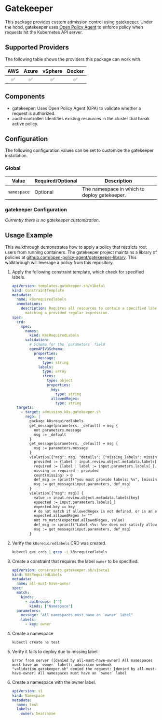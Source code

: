 # Gatekeeper

This package provides custom admission control using
[gatekeeper](https://github.com/open-policy-agent/gatekeeper). Under the hood,
gatekeeper uses [Open Policy Agent](https://www.openpolicyagent.org) to enforce
policy when requests hit the Kubernetes API server.

## Supported Providers

The following table shows the providers this package can work with.

| AWS  |  Azure  | vSphere  | Docker |
|:---:|:---:|:---:|:---:|
| ✅  |  ✅  | ✅  | ✅ |

## Components

* gatekeeper: Uses Open Policy Agent (OPA) to validate whether a request is
authorized.
* audit-controller: Identifies existing resources in the cluster that break
active policy.

## Configuration

The following configuration values can be set to customize the gatekeeper installation.

### Global

| Value | Required/Optional | Description |
|-------|-------------------|-------------|
| `namespace` | Optional | The namespace in which to deploy gatekeeper. |

### gatekeeper Configuration

_Currently there is no gatekeeper customization_.

## Usage Example

This walkthrough demonstrates how to apply a policy that restricts root users
from running containers. The gatekeeper project maintains a library of policies
at
[github.com/open-policy-agent/gatekeeper-library](https://github.com/open-policy-agent/gatekeeper-library).
This walkthrough will leverage a policy from this repository.

1. Apply the following constraint template, which check for specified labels.

    ```yaml
    apiVersion: templates.gatekeeper.sh/v1beta1
    kind: ConstraintTemplate
    metadata:
      name: k8srequiredlabels
      annotations:
        description: Requires all resources to contain a specified label with a value
          matching a provided regular expression.
    spec:
      crd:
        spec:
          names:
            kind: K8sRequiredLabels
          validation:
            # Schema for the `parameters` field
            openAPIV3Schema:
              properties:
                message:
                  type: string
                labels:
                  type: array
                  items:
                    type: object
                    properties:
                      key:
                        type: string
                      allowedRegex:
                        type: string
      targets:
        - target: admission.k8s.gatekeeper.sh
          rego: |
            package k8srequiredlabels
            get_message(parameters, _default) = msg {
              not parameters.message
              msg := _default
            }
            get_message(parameters, _default) = msg {
              msg := parameters.message
            }
            violation[{"msg": msg, "details": {"missing_labels": missing}}] {
              provided := {label | input.review.object.metadata.labels[label]}
              required := {label | label := input.parameters.labels[_].key}
              missing := required - provided
              count(missing) > 0
              def_msg := sprintf("you must provide labels: %v", [missing])
              msg := get_message(input.parameters, def_msg)
            }
            violation[{"msg": msg}] {
              value := input.review.object.metadata.labels[key]
              expected := input.parameters.labels[_]
              expected.key == key
              # do not match if allowedRegex is not defined, or is an empty string
              expected.allowedRegex != ""
              not re_match(expected.allowedRegex, value)
              def_msg := sprintf("Label <%v: %v> does not satisfy allowed regex: %v", [key, value, expected.allowedRegex])
              msg := get_message(input.parameters, def_msg)
            }
    ```

1. Verify the `k8srequiredlabels` CRD was created.

    ```sh
    kubectl get crds | grep -i k8srequiredlabels
    ```

1. Create a constraint that requires the label `owner` to be specified.

    ```yaml
    apiVersion: constraints.gatekeeper.sh/v1beta1
    kind: K8sRequiredLabels
    metadata:
      name: all-must-have-owner
    spec:
      match:
        kinds:
          - apiGroups: [""]
            kinds: ["Namespace"]
      parameters:
        message: "All namespaces must have an `owner` label"
        labels:
          - key: owner
    ```

1. Create a namespace

    ```sh
    kubectl create ns test
    ```

1. Verify it fails to deploy due to missing label.

    ```text
    Error from server ([denied by all-must-have-owner] All namespaces must have an `owner` label): admission webhook "validation.gatekeeper.sh" denied the request: [denied by all-must-have-owner] All namespaces must have an `owner` label
    ```

1. Create a namespace with the owner label.

    ```yaml
    apiVersion: v1
    kind: Namespace
    metadata:
      name: test
      labels:
        owner: bearcanoe
    ```
